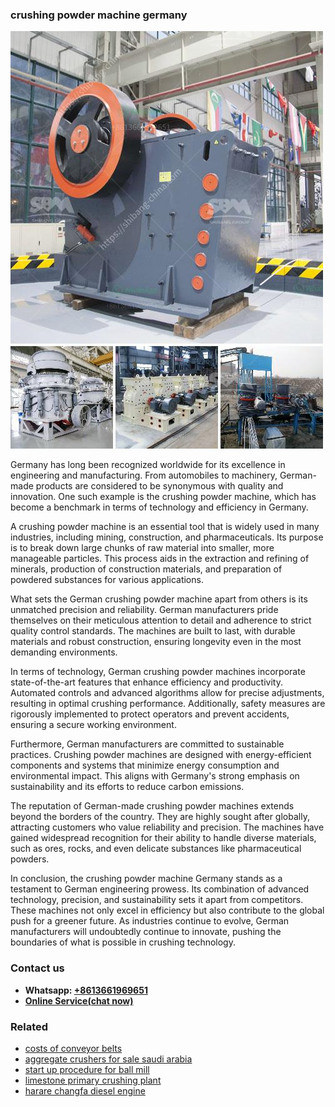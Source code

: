 <h3>crushing powder machine germany</h3><img src='1708499450.jpg' alt=''><p>Germany has long been recognized worldwide for its excellence in engineering and manufacturing. From automobiles to machinery, German-made products are considered to be synonymous with quality and innovation. One such example is the crushing powder machine, which has become a benchmark in terms of technology and efficiency in Germany.</p><p>A crushing powder machine is an essential tool that is widely used in many industries, including mining, construction, and pharmaceuticals. Its purpose is to break down large chunks of raw material into smaller, more manageable particles. This process aids in the extraction and refining of minerals, production of construction materials, and preparation of powdered substances for various applications.</p><p>What sets the German crushing powder machine apart from others is its unmatched precision and reliability. German manufacturers pride themselves on their meticulous attention to detail and adherence to strict quality control standards. The machines are built to last, with durable materials and robust construction, ensuring longevity even in the most demanding environments.</p><p>In terms of technology, German crushing powder machines incorporate state-of-the-art features that enhance efficiency and productivity. Automated controls and advanced algorithms allow for precise adjustments, resulting in optimal crushing performance. Additionally, safety measures are rigorously implemented to protect operators and prevent accidents, ensuring a secure working environment.</p><p>Furthermore, German manufacturers are committed to sustainable practices. Crushing powder machines are designed with energy-efficient components and systems that minimize energy consumption and environmental impact. This aligns with Germany's strong emphasis on sustainability and its efforts to reduce carbon emissions.</p><p>The reputation of German-made crushing powder machines extends beyond the borders of the country. They are highly sought after globally, attracting customers who value reliability and precision. The machines have gained widespread recognition for their ability to handle diverse materials, such as ores, rocks, and even delicate substances like pharmaceutical powders.</p><p>In conclusion, the crushing powder machine Germany stands as a testament to German engineering prowess. Its combination of advanced technology, precision, and sustainability sets it apart from competitors. These machines not only excel in efficiency but also contribute to the global push for a greener future. As industries continue to evolve, German manufacturers will undoubtedly continue to innovate, pushing the boundaries of what is possible in crushing technology.</p><h3>Contact us</h3><ul><li><strong>Whatsapp:&nbsp;<a href="https://wa.me/8613661969651">+8613661969651</a></strong></li><li><a href="https://swt.shibang-china.com/?git&amp;zhl&amp;crushing powder machine germany"><strong>Online Service(chat now)</strong></a></li></ul><h3>Related</h3><ul><li><a href='costs of conveyor belts.md'>costs of conveyor belts</a></li><li><a href='aggregate crushers for sale saudi arabia.md'>aggregate crushers for sale saudi arabia</a></li><li><a href='start up procedure for ball mill.md'>start up procedure for ball mill</a></li><li><a href='limestone primary crushing plant.md'>limestone primary crushing plant</a></li><li><a href='harare changfa diesel engine.md'>harare changfa diesel engine</a></li></ul>